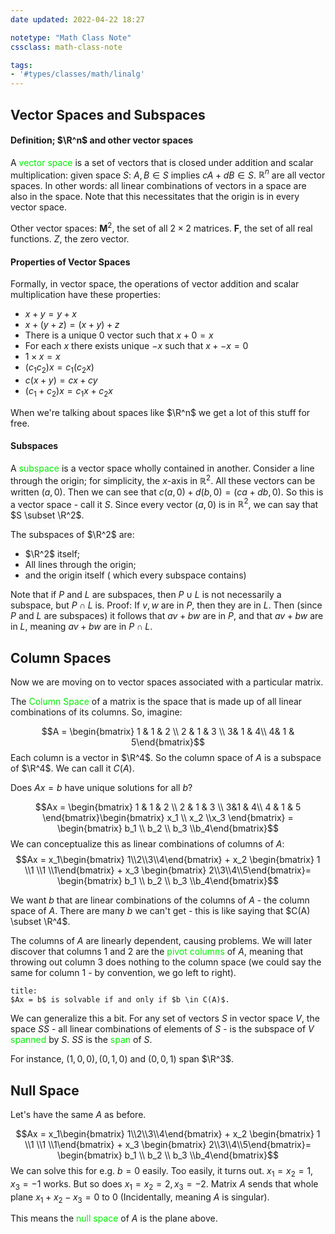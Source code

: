 ```yaml
---
date updated: 2022-04-22 18:27

notetype: "Math Class Note"
cssclass: math-class-note

tags: 
- '#types/classes/math/linalg'
---
```


## Vector Spaces and Subspaces

#### Definition; $\R^n$ and other vector spaces

A <font color=gree>vector space</font> is a set of vectors that is closed under addition and scalar multiplication: given space $S$: $A,B \in S$ implies $cA + dB \in S$. $\mathbb{R}^n$ are all vector spaces. In other words: all linear combinations of vectors in a space are also in the space. Note that this necessitates that the origin is in every vector space. 

Other vector spaces: $\mathbf{M}^2$, the set of all $2 \times 2$ matrices. $\mathbf{F}$, the set of all real functions. $Z$, the zero vector.

#### Properties of Vector Spaces

Formally, in vector space, the operations of vector addition and scalar multiplication have these properties:
- $x + y = y + x$
- $x + (y + z) = (x + y) + z$
- There is a unique $0$ vector such that $x + 0 = x$
- For each $x$ there exists unique $-x$ such that $x + -x = 0$
- $1 \times x = x$
- $(c_1c_2)x = c_1(c_2 x)$
- $c(x + y) = cx + cy$
- $(c_1 + c_2)x = c_1 x + c_2 x$

When we're talking about spaces like $\R^n$ we get a lot of this stuff for free.

#### Subspaces

A <font color=gree>subspace</font> is a vector space wholly contained in another. Consider a line through the origin; for simplicity, the $x$-axis in $\mathbb{R}^2$. All these vectors can be written $(a,0)$. Then we can see that $c(a,0) + d(b,0) = (ca + db,0)$. So this is a vector space - call it $S$. Since every vector $(a,0)$ is in $\mathbb{R}^2$,  we can say that $S \subset \R^2$. 

The subspaces of $\R^2$ are: 
- $\R^2$ itself;
- All lines through the origin;
- and the origin itself ( which every subspace contains)

Note that if $P$ and $L$ are subspaces, then $P \cup L$ is not necessarily a subspace, but $P \cap L$ is. Proof: If $v,w$ are in $P$, then they are in $L$. Then (since $P$ and $L$ are subspaces) it follows that $av + bw$ are in $P$, and that $av + bw$ are in $L$, meaning $av + bw$ are in $P \cap L$.


## Column Spaces

Now we are moving on to vector spaces associated with a particular matrix. 

The <font color=gree>Column Space</font> of a matrix is the space that is made up of all linear combinations of its columns. So, imagine:

$$A = \begin{bmatrix} 1 & 1 & 2 \\ 2 & 1 & 3 \\ 3& 1 & 4\\ 4& 1 & 5\end{bmatrix}$$
Each column is a vector in $\R^4$. So the column space of $A$ is a subspace of $\R^4$. We can call it $C(A)$. 

Does $Ax = b$ have unique solutions for all $b$? 

$$Ax = \begin{bmatrix} 1 & 1 & 2 \\ 2 & 1 & 3 \\ 3&1 & 4\\ 4 & 1 & 5 \end{bmatrix}\begin{bmatrix} x_1 \\ x_2 \\x_3 \end{bmatrix} = \begin{bmatrix} b_1 \\ b_2 \\ b_3 \\b_4\end{bmatrix}$$
We can conceptualize this as linear combinations of columns of $A$: 
$$Ax = x_1\begin{bmatrix} 1\\2\\3\\4\end{bmatrix} + x_2 \begin{bmatrix} 1 \\1 \\1 \\1\end{bmatrix} + x_3 \begin{bmatrix} 2\\3\\4\\5\end{bmatrix}= \begin{bmatrix} b_1 \\ b_2 \\ b_3 \\b_4\end{bmatrix}$$

We want $b$ that are linear combinations of the columns of $A$ - the column space of $A$. There are many $b$ we can't get - this is like saying that $C(A) \subset \R^4$. 

The columns of $A$ are linearly dependent, causing problems. We will later discover that columns 1 and 2 are the <font color=gree>pivot columns</font> of $A$, meaning that throwing out column $3$ does nothing to the column space (we could say the same for column $1$ - by convention, we go left to right).

```ad-important
title:
$Ax = b$ is solvable if and only if $b \in C(A)$. 
```

We can generalize this a bit. For any set of vectors $S$ in vector space $V$, the space $SS$ - all linear combinations of elements of $S$ - is the subspace of $V$ <font color=gree>spanned</font> by $S$. $SS$ is the <font color=gree>span</font> of $S$. 

For instance, $(1,0,0), (0,1,0)$ and $(0,0,1)$ span $\R^3$. 


## Null Space

Let's have the same $A$ as before. 

 
$$Ax = x_1\begin{bmatrix} 1\\2\\3\\4\end{bmatrix} + x_2 \begin{bmatrix} 1 \\1 \\1 \\1\end{bmatrix} + x_3 \begin{bmatrix} 2\\3\\4\\5\end{bmatrix}= \begin{bmatrix} b_1 \\ b_2 \\ b_3 \\b_4\end{bmatrix}$$
We can solve this for e.g. $b = 0$ easily. Too easily, it turns out. $x_1 = x_2 = 1, x_3 = -1$ works. But so does $x_1 = x_2 =2, x_3 = -2$. Matrix $A$ sends that whole plane $x_1 + x_2 - x_3 = 0$ to $0$ (Incidentally, meaning $A$ is singular). 

This means the <font color=gree>null space</font> of $A$ is the plane above.  